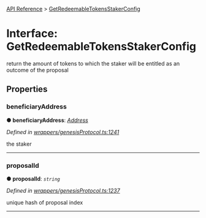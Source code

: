 [API Reference](../README.md) > [GetRedeemableTokensStakerConfig](../interfaces/GetRedeemableTokensStakerConfig.md)



# Interface: GetRedeemableTokensStakerConfig


return the amount of tokens to which the staker will be entitled as an outcome of the proposal


## Properties
<a id="beneficiaryAddress"></a>

###  beneficiaryAddress

**●  beneficiaryAddress**:  *[Address](../#Address)* 

*Defined in [wrappers/genesisProtocol.ts:1241](https://github.com/daostack/arc.js/blob/42de6847/lib/wrappers/genesisProtocol.ts#L1241)*



the staker




___

<a id="proposalId"></a>

###  proposalId

**●  proposalId**:  *`string`* 

*Defined in [wrappers/genesisProtocol.ts:1237](https://github.com/daostack/arc.js/blob/42de6847/lib/wrappers/genesisProtocol.ts#L1237)*



unique hash of proposal index




___


